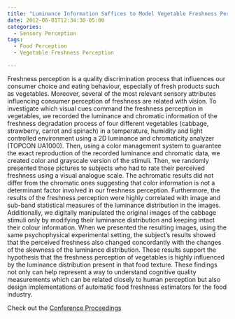 ```yaml
---
title: "Luminance Information Suffices to Model Vegetable Freshness Perception"
date: 2012-06-01T12:34:30-05:00
categories:
  - Sensory Perception
tags:
  - Food Perception
  - Vegetable Freshness Perception

---
```

Freshness perception is a quality discrimination process that influences our consumer choice and eating behaviour, especially of fresh products such as vegetables. Moreover, several of the most relevant sensory attributes influencing consumer perception of freshness are related with vision. To investigate which visual cues command the freshness perception in vegetables, we recorded the luminance and chromatic information of the freshness degradation process of four different vegetables (cabbage, strawberry, carrot and spinach) in a temperature, humidity and light controlled environment using a 2D luminance and chromaticity analyzer (TOPCON UA1000). Then, using a color management system to guarantee the exact reproduction of the recorded luminance and chromatic data, we created color and grayscale version of the stimuli. Then, we randomly presented those pictures to subjects who had to rate their perceived freshness using a visual analogue scale. The achromatic results did not differ from the chromatic ones suggesting that color information is not a determinant factor involved in our freshness perception. Furthermore, the results of the freshness perception were highly correlated with image and sub-band statistical measures of the luminance distribution in the images. Additionally, we digitally manipulated the original images of the cabbage stimuli only by modifying their luminance distribution and keeping intact their colour information. When we presented the resulting images, using the same psychophysical experimental setting, the subject’s results showed that the perceived freshness also changed concordantly with the changes of the skewness of the luminance distribution. These results support the hypothesis that the freshness perception of vegetables is highly influenced by the luminance distribution present in that food texture. These findings not only can help represent a way to understand cognitive quality measurements which can be related closely to human perception but also design implementations of automatic food freshness estimators for the food industry.

Check out the [Conference Proceedings][URL] 

[URL]:  https://doi.org/10.1167/12.9.865